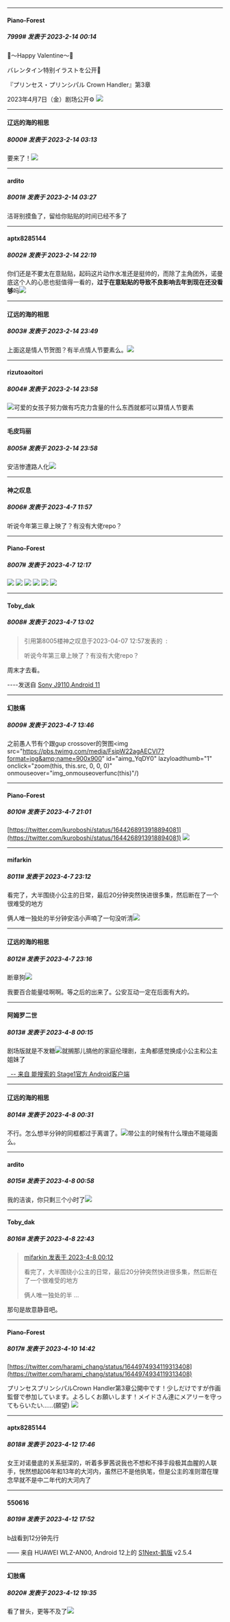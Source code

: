 
*****

####  Piano-Forest  
##### 7999#       发表于 2023-2-14 00:14

💐～Happy Valentine～💐

バレンタイン特别イラストを公开🎉

『プリンセス・プリンシパル Crown Handler』第3章

2023年4月7日（金）剧场公开⚙
<img src="https://p.sda1.dev/9/40b0c5ac2498866d36679f1ca4e297ff/20230214_001329.jpg" referrerpolicy="no-referrer">


*****

####  辽远的海的相思  
##### 8000#       发表于 2023-2-14 03:13

要来了！<img src="https://static.saraba1st.com/image/smiley/face2017/076.png" referrerpolicy="no-referrer">

*****

####  ardito  
##### 8001#       发表于 2023-2-14 03:27

洁哥别摸鱼了，留给你贴贴的时间已经不多了


*****

####  aptx8285144  
##### 8002#       发表于 2023-2-14 22:19

你们还是不要太在意贴贴，起码这片动作水准还是挺帅的，而除了主角团外，诺曼底这个人的心思也挺值得一看的，<strong>过于在意贴贴的导致不良影响去年到现在还没看够</strong>吗<img src="https://static.saraba1st.com/image/smiley/face2017/065.png" referrerpolicy="no-referrer">


*****

####  辽远的海的相思  
##### 8003#       发表于 2023-2-14 23:49

上面这是情人节贺图？有半点情人节要素么。<img src="https://static.saraba1st.com/image/smiley/face2017/067.png" referrerpolicy="no-referrer">


*****

####  rizutoaoitori  
##### 8004#       发表于 2023-2-14 23:58

<img src="https://static.saraba1st.com/image/smiley/face2017/067.png" referrerpolicy="no-referrer">可爱的女孩子努力做有巧克力含量的什么东西就都可以算情人节要素

*****

####  毛皮玛丽  
##### 8005#       发表于 2023-2-14 23:58

安洁惨遭路人化<img src="https://static.saraba1st.com/image/smiley/face2017/076.png" referrerpolicy="no-referrer">

*****

####  神之叹息  
##### 8006#       发表于 2023-4-7 11:57

听说今年第三章上映了？有没有大佬repo？


*****

####  Piano-Forest  
##### 8007#       发表于 2023-4-7 12:17

<img src="https://p.sda1.dev/10/d669597066fe05f796d0df923ebec123/20230407_121507.jpg" referrerpolicy="no-referrer">
<img src="https://p.sda1.dev/10/02e2f84fa2e0069e35144c19d6b95598/20230407_121510.jpg" referrerpolicy="no-referrer">
<img src="https://p.sda1.dev/10/5d02ba37e9db37a2ea5ce23e3fc9f38b/20230407_121514.jpg" referrerpolicy="no-referrer">
<img src="https://p.sda1.dev/10/f6abdee52d6d9361c0957237534db6f6/20230407_121517.jpg" referrerpolicy="no-referrer">
<img src="https://p.sda1.dev/10/2ec957871d3e7f30be37c251c5875aa6/20230407_121520.jpg" referrerpolicy="no-referrer">
<img src="https://p.sda1.dev/10/102eed3229b41bf6ffc581b2d01076bf/20230407_121523.jpg" referrerpolicy="no-referrer">


*****

####  Toby_dak  
##### 8008#       发表于 2023-4-7 13:02

<blockquote>引用第8005楼神之叹息于2023-04-07 12:57发表的  :

听说今年第三章上映了？有没有大佬repo？</blockquote>
周末才去看。

----发送自 [Sony J9110,Android 11](http://stage1.5j4m.com/?1.37)


*****

####  幻肢痛  
##### 8009#       发表于 2023-4-7 13:46

之前愚人节有个跟gup crossover的贺图<img src="https://pbs.twimg.com/media/FsipW22agAECVI7?format=jpg&amp;name=900x900" id="aimg_YqDY0" lazyloadthumb="1" onclick="zoom(this, this.src, 0, 0, 0)" onmouseover="img_onmouseoverfunc(this)"/)


*****

####  Piano-Forest  
##### 8010#       发表于 2023-4-7 21:01

[https://twitter.com/kuroboshi/status/1644268913918894081](https://twitter.com/kuroboshi/status/1644268913918894081)
<img src="https://p.sda1.dev/10/db7b15ab9319bb902281154267ca5b8d/20230407_210025.jpg" referrerpolicy="no-referrer">


*****

####  mifarkin  
##### 8011#       发表于 2023-4-7 23:12

看完了，大半围绕小公主的日常，最后20分钟突然快进很多集，然后断在了一个很难受的地方

俩人唯一独处的半分钟安洁小声喃了一句没听清<img src="https://static.saraba1st.com/image/smiley/face2017/088.png" referrerpolicy="no-referrer">

*****

####  辽远的海的相思  
##### 8012#       发表于 2023-4-7 23:16

断章狗<img src="https://static.saraba1st.com/image/smiley/face2017/086.png" referrerpolicy="no-referrer">

我要百合能量哇啊啊。等之后的出来了。公安互动一定在后面有大的。


*****

####  阿姆罗二世  
##### 8013#       发表于 2023-4-8 00:15

剧场版就是不发糖<img src="https://static.saraba1st.com/image/smiley/face2017/076.png" referrerpolicy="no-referrer">就搁那儿搞他的家庭伦理剧，主角都感觉换成小公主和公主姐妹了

[  -- 来自 能搜索的 Stage1官方 Android客户端](https://www.coolapk.com/apk/140634)


*****

####  辽远的海的相思  
##### 8014#       发表于 2023-4-8 00:31

不行。怎么想半分钟的同框都过于离谱了。<img src="https://static.saraba1st.com/image/smiley/face2017/086.png" referrerpolicy="no-referrer">带公主的时候有什么理由不能碰面么。


*****

####  ardito  
##### 8015#       发表于 2023-4-8 00:58

我的洁诶，你只剩三个小时了<img src="https://static.saraba1st.com/image/smiley/face2017/076.png" referrerpolicy="no-referrer">


*****

####  Toby_dak  
##### 8016#       发表于 2023-4-8 22:43

<blockquote><a href="httphttps://bbs.saraba1st.com/2b/forum.php?mod=redirect&amp;goto=findpost&amp;pid=60369168&amp;ptid=1486439" target="_blank">mifarkin 发表于 2023-4-8 00:12</a>

看完了，大半围绕小公主的日常，最后20分钟突然快进很多集，然后断在了一个很难受的地方

俩人唯一独处的半 ...</blockquote>
那句是故意静音吧。


*****

####  Piano-Forest  
##### 8017#       发表于 2023-4-10 14:42

[https://twitter.com/harami_chang/status/1644974934119313408](https://twitter.com/harami_chang/status/1644974934119313408)

プリンセスプリンシパルCrown Handler第3章公開中です！少しだけですが作画監督で参加しています。よろしくお願いします！メイドさん達にメアリーを守ってもらいたい……(願望)
<img src="https://p.sda1.dev/10/66bbcf75de2230d1acbf0a6207612d82/20230410_144137.jpg" referrerpolicy="no-referrer">


*****

####  aptx8285144  
##### 8018#       发表于 2023-4-12 17:46

女王对诺曼底的关系挺深的，听着多萝茜说我也不想和不择手段极其血腥的人联手，恍然想起06年和13年的大河内，虽然已不是他执笔，但是公主的准则潜在理念早就不是中二年代的大河内了


*****

####  550616  
##### 8019#       发表于 2023-4-12 17:52

b战看到12分钟先行

—— 来自 HUAWEI WLZ-AN00, Android 12上的 [S1Next-鹅版](https://github.com/ykrank/S1-Next/releases) v2.5.4


*****

####  幻肢痛  
##### 8020#       发表于 2023-4-12 19:35

看了冒头，更等不及了<img src="https://static.saraba1st.com/image/smiley/face2017/001.png" referrerpolicy="no-referrer">

